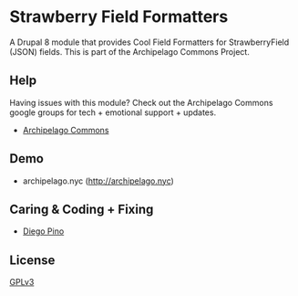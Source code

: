 # Strawberry Field Formatters
A Drupal 8 module that provides Cool Field Formatters for StrawberryField (JSON) fields. This is part of the Archipelago Commons Project.

## Help

Having issues with this module? Check out the Archipelago Commons google groups for tech + emotional support + updates.

* [Archipelago Commons](https://groups.google.com/forum/#!forum/archipelago-commons)

## Demo

* archipelago.nyc (http://archipelago.nyc)

## Caring & Coding + Fixing

* [Diego Pino](https://github.com/DiegoPino)

## License

[GPLv3](http://www.gnu.org/licenses/gpl-3.0.txt)
